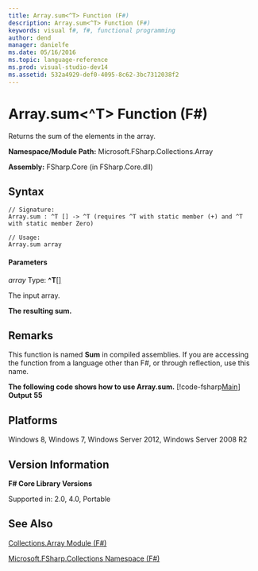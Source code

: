 ```yaml
---
title: Array.sum<^T> Function (F#)
description: Array.sum<^T> Function (F#)
keywords: visual f#, f#, functional programming
author: dend
manager: danielfe
ms.date: 05/16/2016
ms.topic: language-reference
ms.prod: visual-studio-dev14
ms.assetid: 532a4929-def0-4095-8c62-3bc7312038f2 
---
```


# Array.sum<^T> Function (F#)

Returns the sum of the elements in the array.

**Namespace/Module Path:** Microsoft.FSharp.Collections.Array

**Assembly:** FSharp.Core (in FSharp.Core.dll)


## Syntax

```
// Signature:
Array.sum : ^T [] -> ^T (requires ^T with static member (+) and ^T with static member Zero)

// Usage:
Array.sum array
```

#### Parameters
*array*
Type: **^T**[[]](https://msdn.microsoft.com/library/def20292-9aae-4596-9275-b94e594f8493)


The input array.



**The resulting sum.**
## Remarks
This function is named **Sum** in compiled assemblies. If you are accessing the function from a language other than F#, or through reflection, use this name.

**The following code shows how to use Array.sum.**
[!code-fsharp[Main](snippets/fsarrays/snippet66.fs)]
**Output**
**55**
## Platforms
Windows 8, Windows 7, Windows Server 2012, Windows Server 2008 R2


## Version Information
**F# Core Library Versions**

Supported in: 2.0, 4.0, Portable




## See Also
[Collections.Array Module &#40;F&#35;&#41;](Collections.Array-Module-%5BFSharp%5D.md)

[Microsoft.FSharp.Collections Namespace &#40;F&#35;&#41;](Microsoft.FSharp.Collections-Namespace-%5BFSharp%5D.md)


